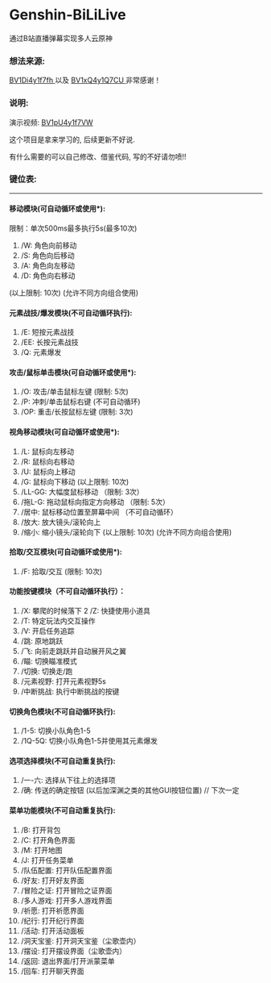 # Genshin-BiLiLive
通过B站直播弹幕实现多人云原神

### 想法来源:
<a href="https://www.bilibili.com/video/BV1Di4y1f7fh"> BV1Di4y1f7fh </a>
以及
<a href="https://www.bilibili.com/video/BV1xQ4y1Q7CU"> BV1xQ4y1Q7CU </a>
非常感谢！

### 说明:
演示视频: <a href="https://www.bilibili.com/video/BV1pU4y1f7VW"> BV1pU4y1f7VW </a>

这个项目是拿来学习的, 后续更新不好说.

有什么需要的可以自己修改、借鉴代码, 写的不好请勿喷!!

### 键位表:
<hr/>

#### 移动模块(可自动循环或使用*):
  限制：单次500ms最多执行5s(最多10次)
  
  1.  /W:   角色向前移动
  2.  /S:   角色向后移动
  3.  /A:   角色向左移动
  4.  /D:   角色向右移动
  
  (以上限制: 10次)
  (允许不同方向组合使用)

#### 元素战技/爆发模块(不可自动循环执行):
  1.  /E:   短按元素战技
  2.  /EE:  长按元素战技
  3.  /Q:   元素爆发

#### 攻击/鼠标单击模块(可自动循环或使用*):
  1.  /O:   攻击/单击鼠标左键 (限制: 5次)
  2.  /P:   冲刺/单击鼠标右键 (不可自动循环)
  3.  /OP:  重击/长按鼠标左键 (限制: 3次)

#### 视角移动模块(可自动循环或使用*):
  1.  /L:    鼠标向左移动
  2.  /R:    鼠标向右移动
  3.  /U:    鼠标向上移动
  4.  /G:    鼠标向下移动
  (以上限制: 10次)
  5.  /LL-GG: 大幅度鼠标移动 （限制: 3次）
  6.  /拖L-G: 拖动鼠标向指定方向移动 （限制: 5次）
  7.  /居中:  鼠标移动位置至屏幕中间 （不可自动循环）
  8.  /放大:  放大镜头/滚轮向上
  9.  /缩小:  缩小镜头/滚轮向下
  (以上限制: 10次)
  (允许不同方向组合使用)

#### 拾取/交互模块(可自动循环或使用*):
  1.  /F:     拾取/交互 (限制: 10次)

#### 功能按键模块（不可自动循环执行）：
  1.  /X:    攀爬的时候落下
  2   /Z:    快捷使用小道具
  3.  /T:    特定玩法内交互操作
  4.  /V:    开启任务追踪
  5.  /跳:   原地跳跃
  6.  /飞:   向前走跳跃并自动展开风之翼
  7.  /瞄:   切换瞄准模式
  8.  /切换: 切换走/跑
  9.  /元素视野: 打开元素视野5s
  10. /中断挑战: 执行中断挑战的按键

#### 切换角色模块(不可自动循环执行):
  1.  /1-5:    切换小队角色1-5
  2.  /1Q-5Q:  切换小队角色1-5并使用其元素爆发

#### 选项选择模块(不可自动重复执行):
  1.  /一-六:    选择从下往上的选择项
  2.  /确:   传送的确定按钮
  (以后加深渊之类的其他GUI按钮位置) // 下次一定

#### 菜单功能模块(不可自动重复执行):
  1.  /B:     打开背包
  2.  /C:     打开角色界面
  3.  /M:     打开地图
  4.  /J:     打开任务菜单
  5.  /队伍配置: 打开队伍配置界面
  6.  /好友:     打开好友界面
  7.  /冒险之证: 打开冒险之证界面
  8.  /多人游戏: 打开多人游戏界面
  9.  /祈愿:     打开祈愿界面
  10. /纪行:     打开纪行界面
  11. /活动:     打开活动面板
  12. /洞天宝鉴: 打开洞天宝鉴（尘歌壶内）
  13. /摆设:     打开摆设界面（尘歌壶内）
  14. /返回:     退出界面/打开派蒙菜单
  15. /回车:     打开聊天界面
